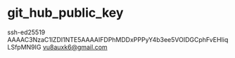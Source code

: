 # git_hub_public_key
ssh-ed25519 AAAAC3NzaC1lZDI1NTE5AAAAIFDPhMDDxPPPyY4b3ee5VOIDGCphFvEHIiqLSfpMN9IG vu8auxk6@gmail.com

